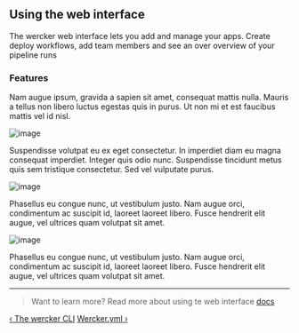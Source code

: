 ## Using the web interface

The wercker web interface lets you add and manage your apps.
Create deploy workflows, add team members and see an over overview of your pipeline runs

### Features

Nam augue ipsum, gravida a sapien sit amet, consequat mattis nulla. Mauris a tellus non libero luctus egestas quis in purus. Ut non mi et est faucibus mattis vel id nisl.

![image](/images/feed-add-app.png)

Suspendisse volutpat eu ex eget consectetur. In imperdiet diam eu magna consequat imperdiet. Integer quis odio nunc. Suspendisse tincidunt metus quis sem tristique consectetur. Sed vel vulputate purus.

![image](/images/app-stats.png)

Phasellus eu congue nunc, ut vestibulum justo. Nam augue orci, condimentum ac suscipit id, laoreet laoreet libero. Fusce hendrerit elit augue, vel ultrices quam volutpat sit amet.

![image](/images/build-deploy.png)

Phasellus eu congue nunc, ut vestibulum justo. Nam augue orci, condimentum ac suscipit id, laoreet laoreet libero. Fusce hendrerit elit augue, vel ultrices quam volutpat sit amet.

- - -
> Want to learn more? Read more about using te web interface
> [docs](/docs/cli/commands.html)

[&lsaquo; The wercker CLI](/learn/basics/04_the-wercker-cli.html "nav previous basics")
[Wercker.yml &rsaquo;](/learn/wercker-yml/01_introduction.html "nav next yml")
